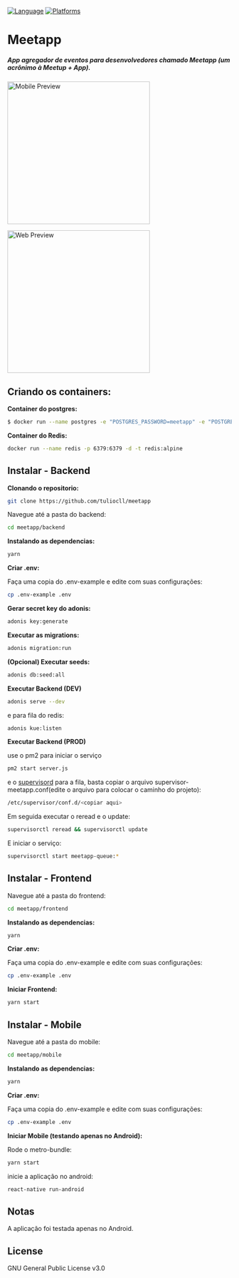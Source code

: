 [![Language](https://img.shields.io/badge/language-ES%206-orange.svg)](https://github.com/lukehoban/es6features#readme)
[![Platforms](https://img.shields.io/badge/platform-iOS%20%7C%20Android-lightgrey.svg)](http://facebook.github.io/react-native/docs/getting-started.html)

# Meetapp

##### App agregador de eventos para desenvolvedores chamado Meetapp (um acrônimo à Meetup + App).

<img src="https://github.com/tuliocll/meetapp/blob/master/img/mobile-preview.gif" alt="Mobile Preview" width="320px"></img>

<img src="https://github.com/tuliocll/meetapp/blob/master/img/web-preview.gif" alt="Web Preview" width="320px"></img>

## Criando os containers:

**Container do postgres:**

```bash
$ docker run --name postgres -e "POSTGRES_PASSWORD=meetapp" -e "POSTGRES_DB=meetapp" -p 5432:5432 -d postgres
```

**Container do Redis:**

```bash
docker run --name redis -p 6379:6379 -d -t redis:alpine
```

## Instalar - Backend

**Clonando o repositorio:**

```bash
git clone https://github.com/tuliocll/meetapp
```

Navegue até a pasta do backend:

```bash
cd meetapp/backend
```

**Instalando as dependencias:**

```bash
yarn
```

**Criar .env:**

Faça uma copia do .env-example e edite com suas configurações:

```bash
cp .env-example .env
```

**Gerar secret key do adonis:**

```bash
adonis key:generate
```

**Executar as migrations:**

```bash
adonis migration:run
```

**(Opcional) Executar seeds:**

```bash
adonis db:seed:all
```

**Executar Backend (DEV)**

```bash
adonis serve --dev
```

e para fila do redis:

```bash
adonis kue:listen
```

**Executar Backend (PROD)**

use o pm2 para iniciar o serviço

```bash
pm2 start server.js
```

e o [supervisord](http://supervisord.org/) para a fila,
basta copiar o arquivo supervisor-meetapp.conf(edite o arquivo para colocar o caminho do projeto):

```bash
/etc/supervisor/conf.d/<copiar aqui>
```

Em seguida executar o reread e o update:

```bash
supervisorctl reread && supervisorctl update
```

E iniciar o serviço:

```bash
supervisorctl start meetapp-queue:*
```

## Instalar - Frontend

Navegue até a pasta do frontend:

```bash
cd meetapp/frontend
```

**Instalando as dependencias:**

```bash
yarn
```

**Criar .env:**

Faça uma copia do .env-example e edite com suas configurações:

```bash
cp .env-example .env
```

**Iniciar Frontend:**

```bash
yarn start
```

## Instalar - Mobile

Navegue até a pasta do mobile:

```bash
cd meetapp/mobile
```

**Instalando as dependencias:**

```bash
yarn
```

**Criar .env:**

Faça uma copia do .env-example e edite com suas configurações:

```bash
cp .env-example .env
```

**Iniciar Mobile (testando apenas no Android):**

Rode o metro-bundle:

```bash
yarn start
```

inicie a aplicação no android:

```bash
react-native run-android
```

## Notas

A aplicação foi testada apenas no Android.

## License

GNU General Public License v3.0
